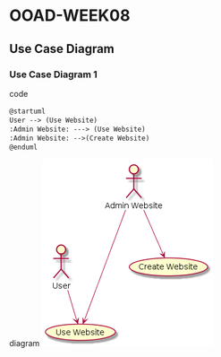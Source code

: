 # OOAD-WEEK08

## Use Case Diagram 

### Use Case Diagram 1
code 
```
@startuml
User --> (Use Website) 
:Admin Website: ---> (Use Website) 
:Admin Website: -->(Create Website)
@enduml
```
diagram 
<img src = "https://github.com/primmyybaa/OOAD-WEEK08/blob/master/Homework/usecase1.png?raw=true">
